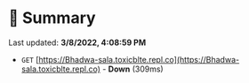 # 📖 Summary
Last updated: **3/8/2022, 4:08:59 PM**

- `GET` [https://Bhadwa-sala.toxicblte.repl.co](https://Bhadwa-sala.toxicblte.repl.co) - **Down** (309ms)
